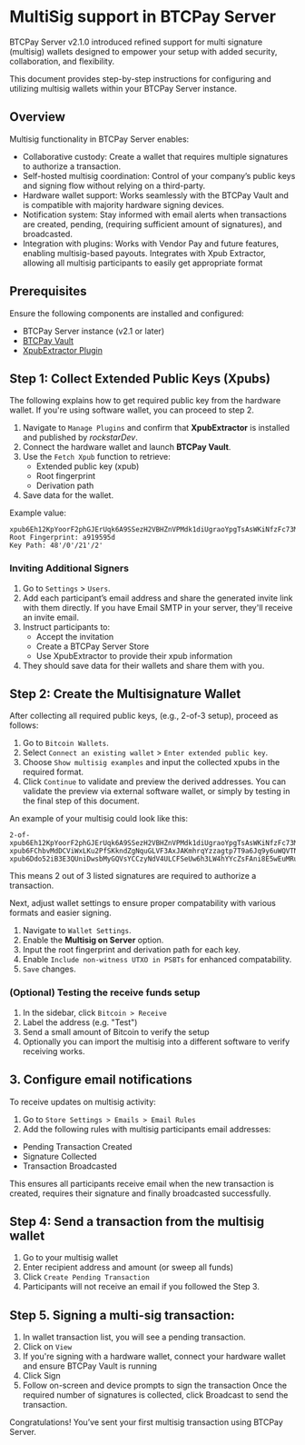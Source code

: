 # MultiSig support in BTCPay Server

BTCPay Server v2.1.0 introduced refined support for multi signature (multisig) wallets designed to empower your  setup with added security, collaboration, and flexibility.

This document provides step-by-step instructions for configuring and utilizing multisig wallets within your BTCPay Server instance.

## Overview

Multisig functionality in BTCPay Server enables:

- Collaborative custody: Create a wallet that requires multiple signatures to authorize a transaction.
- Self-hosted multisig coordination:  Control of your company’s public keys and signing flow without relying on a third-party.
- Hardware wallet support: Works seamlessly with the BTCPay Vault and is compatible with majority hardware signing devices. 
- Notification system: Stay informed with email alerts when transactions are created, pending, (requiring sufficient amount of signatures), and broadcasted.
- Integration with plugins: Works with Vendor Pay and future features, enabling multisig-based payouts. Integrates with Xpub Extractor, allowing all multisig participants to easily get appropriate format

## Prerequisites

Ensure the following components are installed and configured:

- BTCPay Server instance (v2.1 or later)
- [BTCPay Vault](https://github.com/btcpayserver/BTCPayServer.Vault)
- [XpubExtractor Plugin](https://github.com/btcpayserver/BTCPayServer.Plugins.XpubExtractor)

## Step 1: Collect Extended Public Keys (Xpubs)

The following explains how to get required public key from the hardware wallet. If you're using software wallet, you can proceed to step 2.

1. Navigate to `Manage Plugins` and confirm that **XpubExtractor** is installed and published by *rockstarDev*.
2. Connect the hardware wallet and launch **BTCPay Vault**.
3. Use the `Fetch Xpub` function to retrieve:
   - Extended public key (xpub)
   - Root fingerprint
   - Derivation path
4. Save data for the wallet.

Example value:

```
xpub6Eh12KpYoorF2phGJErUqk6A9SSezH2VBHZnVPMdk1diUgraoYpgTsAsWKiNfzFc73MKVqfvMymtqR8UBf2stztAFj8SWk2EML87WotrDfx
Root Fingerprint: a919595d
Key Path: 48'/0'/21'/2'
```
### Inviting Additional Signers

1. Go to `Settings` > `Users`.
2. Add each participant’s email address and share the generated invite link with them directly. If you have Email SMTP in your server, they'll receive an invite email.
3. Instruct participants to:
   - Accept the invitation
   - Create a BTCPay Server Store
   - Use XpubExtractor to provide their xpub information
4. They should save data for their wallets and share them with you.

## Step 2: Create the Multisignature Wallet

After collecting all required public keys, (e.g., 2-of-3 setup), proceed as follows:

1. Go to `Bitcoin Wallets`.
2. Select `Connect an existing wallet` > `Enter extended public key`.
3. Choose `Show multisig examples` and input the collected xpubs in the required format.
4.  Click `Continue` to validate and preview the derived addresses. You can validate the preview via external software wallet, or simply by testing in the final step of this document.

An example of your multisig could look like this:

```
2-of-xpub6Eh12KpYoorF2phGJErUqk6A9SSezH2VBHZnVPMdk1diUgraoYpgTsAsWKiNfzFc73MKVqfvMymtqR8UBf2stztAFj8SWk2EML87WotrDfx-xpub6FChbvMdDCViWxLKu2PfSKkndZgNquGLVF3AxJAKmhrqYzzagtp7T9a6Jq9y6uWQVTNsa8UTRkgD1Erxt15hzbAaDuWUVy55LDtMDLem7EK-xpub6Ddo52iB3E3QUniDwsbMyGQVsYCCzyNdV4ULCFSeUw6h3LW4hYYcZsFAni8E5wEuMRuwr6fPtTrvRswitivuBmhiwwQ7dXyu6ibaKbcMMRy
```

This means 2 out of 3 listed signatures are required to authorize  a transaction. 

Next, adjust wallet settings to ensure proper compatability with various formats and easier signing.

1. Navigate to `Wallet Settings`.
2. Enable the **Multisig on Server** option.
3. Input the root fingerprint and derivation path for each key.
4. Enable `Include non-witness UTXO in PSBTs` for enhanced compatability.
5. `Save` changes.

### (Optional) Testing the receive funds setup

1. In the sidebar, click `Bitcoin > Receive`
2. Label the address (e.g. "Test")
3. Send a small amount of Bitcoin to verify the setup
4. Optionally you can import the multisig into a different software to verify receiving works.

## 3. Configure email notifications

To receive updates on multisig activity:

1. Go to `Store Settings > Emails > Email Rules`
2. Add the following rules with multisig participants email addresses:
- Pending Transaction Created
- Signature Collected
- Transaction Broadcasted

This ensures all participants receive email when the new transaction is created, requires their signature and finally broadcasted successfully.
## Step 4: Send a transaction from the multisig wallet

1. Go to your multisig wallet
2. Enter recipient address and amount (or sweep all funds)
3. Click `Create Pending Transaction`
4. Participants will not receive an email if you followed the Step 3.

## Step 5. Signing a multi-sig transaction:
1. In wallet transaction list, you will see a pending transaction.
2. Click on `View`
3.  If you're signing with a hardware wallet, connect your hardware wallet and ensure BTCPay Vault is running
4. Click Sign
5. Follow on-screen and device prompts to sign the transaction
Once the required number of signatures is collected, click Broadcast to send the transaction.

Congratulations! You’ve sent your first multisig transaction using BTCPay Server.